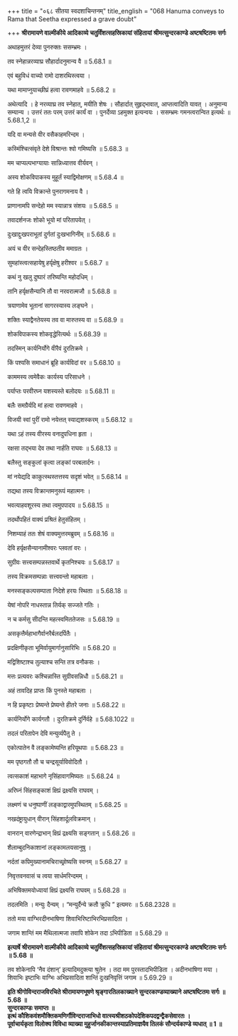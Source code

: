 +++
title = "०६८ सीतया स्वदशाचिन्तनम्"
title_english = "068 Hanuma conveys to Rama that Seetha expressed a grave doubt"

+++
**श्रीरामायणे वाल्मीकीये आदिकाव्ये चतुर्विंशत्सहस्रिकायां संहितायां श्रीमत्सुन्दरकाण्डे अष्टषष्टितमः सर्गः**

अथाहमुत्तरं देव्या पुनरुक्तः ससम्भ्रमः ।

तव स्नेहान्नरव्याघ्र सौहार्दादनुमान्य वै ॥ 5.68.1 ॥

एवं बहुविधं वाच्यो रामो दाशरथिस्त्वया ।

यथा मामाप्नुयाच्छीघ्रं हत्वा रावणमाहवे ॥ 5.68.2 ॥

अथेत्यादि । हे नरव्याघ्र तव स्नेहात्, मयीति शेषः । सौहार्दात् सुहृद्भावात्, आप्तत्वादिति यावत् । अनुमान्य सम्यान्य । उत्तरं ततः परम् उत्तरं कार्यं वा । पुनर्देव्या ऽहमुक्त इत्यन्वयः । ससम्भ्रमः गमनत्वरान्वित इत्यर्थः ॥ 5.68.1,2 ॥

यदि वा मन्यसे वीर वसैकाहमरिन्दम ।

कस्मिंश्चित्संवृते देशे विश्रान्तः श्वो गमिष्यसि ॥ 5.68.3 ॥

मम चाप्यल्पभाग्यायाः सान्निध्यात्तव वीर्यवन् ।

अस्य शोकविपाकस्य मुहूर्तं स्याद्विमोक्षणम् ॥ 5.68.4 ॥

गते हि त्वयि विक्रान्ते पुनरागमनाय वै ।

प्राणानामपि सन्देहो मम स्यान्नात्र संशयः ॥ 5.68.5 ॥

तवादर्शनजः शोको भूयो मां परितापयेत् ।

दुःखाद्दुःखपराभूतां दुर्गतां दुःखभागिनीम् ॥ 5.68.6 ॥

अयं च वीर सन्देहस्तिष्ठतीव ममाग्रतः ।

सुमहांस्त्वत्सहायेषु हर्यृक्षेषु हरीश्वर ॥ 5.68.7 ॥

कथं नु खलु दुष्पारं तरिष्यन्ति महोदधिम् ।

तानि हर्यृक्षसैन्यानि तौ वा नरवरात्मजौ ॥ 5.68.8 ॥

त्रयाणामेव भूतानां सागरस्यास्य लङ्घने ।

शक्तिः स्याद्वैनतेयस्य तव वा मारुतस्य वा ॥ 5.68.9 ॥

शोकविपाकस्य शोकवृद्धेरित्यर्थः ॥ 5.68.39 ॥

तदस्मिन् कार्यनिर्योगे वीरैवं दुरतिक्रमे ।

किं पश्यसि समाधानं ब्रूहि कार्यविदां वर ॥ 5.68.10 ॥

काममस्य त्वमेवैकः कार्यस्य परिसाधने ।

पर्याप्तः परवीरघ्न यशस्यस्ते बलोदयः ॥ 5.68.11 ॥

बलैः समग्रैर्यदि मां हत्वा रावणमाहवे ।

विजयी स्वां पुरीं रामो नयेत्तत् स्याद्यशस्करम् ॥ 5.68.12 ॥

यथा ऽहं तस्य वीरस्य वनादुपधिना हृता ।

रक्षसा तद्भया देव तथा नार्हति राघवः ॥ 5.68.13 ॥

बलैस्तु सङ्कुलां कृत्वा लङ्कां परबलार्दनः ।

मां नयेद्यदि काकुत्स्थस्तत्तस्य सदृशं भवेत् ॥ 5.68.14 ॥

तद्यथा तस्य विक्रान्तमनुरूपं महात्मनः ।

भवत्याहवशूरस्य तथा त्वमुपपादय ॥ 5.68.15 ॥

तदर्थोपहितं वाक्यं प्रश्रितं हेतुसंहितम् ।

निशम्याहं ततः शेषं वाक्यमुत्तरमब्रुवम् ॥ 5.68.16 ॥

देवि हर्यृक्षसैन्यानामीश्वरः प्लवतां वरः ।

सुग्रीवः सत्त्वसम्पन्नस्तवार्थे कृतनिश्चयः ॥ 5.68.17 ॥

तस्य विक्रमसम्पन्नाः सत्त्ववन्तो महाबलाः ।

मनस्सङ्कल्पसम्पाता निदेशे हरयः स्थिताः ॥ 5.68.18 ॥

येषां नोपरि नाधस्तान्न तिर्यक् सज्जते गतिः ।

न च कर्मसु सीदन्ति महत्स्वमिततेजसः ॥ 5.68.19 ॥

असकृत्तैर्महाभागैर्वानरैर्बलदर्पितैः ।

प्रदक्षिणीकृता भूमिर्वायुमार्गानुसारिभिः ॥ 5.68.20 ॥

मद्विशिष्टाश्च तुल्याश्च सन्ति तत्र वनौकसः ।

मत्तः प्रत्यवरः कश्चिन्नास्ति सुग्रीवसन्निधौ ॥ 5.68.21 ॥

अहं तावदिह प्राप्तः किं पुनस्ते महाबलाः ।

न हि प्रकृष्टाः प्रेष्यन्ते प्रेष्यन्ते हीतरे जनाः ॥ 5.68.22 ॥

कार्यनिर्योगे कार्यगतौ । दुरतिक्रमे दुर्निर्वहे ॥ 5.68.1022 ॥

तदलं परितापेन देवि मन्युर्व्यपैतु ते ।

एकोत्पातेन वै लङ्कामेष्यन्ति हरियूथपाः ॥ 5.68.23 ॥

मम पृष्ठगतौ तौ च चन्द्रसूर्याविवोदितौ ।

त्वत्सकाशं महाभागे नृसिंहावागमिष्यतः ॥ 5.68.24 ॥

अरिघ्नं सिंहसङ्काशं क्षिप्रं द्रक्ष्यसि राघवम् ।

लक्ष्मणं च धनुष्पाणीं लङ्काद्वारमुपस्थितम् ॥ 5.68.25 ॥

नखदंष्ट्रायुधान् वीरान् सिंहशार्दूलविक्रमान् ।

वानरान् वारणेन्द्राभान् क्षिप्रं द्रक्ष्यसि सङ्गतान् ॥ 5.68.26 ॥

शैलाम्बुदनिकाशानां लङ्कामलयसानुषु ।

नर्दतां कपिमुख्यानामचिराच्छ्रोष्यसि स्वनम् ॥ 5.68.27 ॥

निवृत्तवनवासं च त्वया सार्धमरिन्दमम् ।

अभिषिक्तमयोध्यायां क्षिप्रं द्रक्ष्यसि राघवम् ॥ 5.68.28 ॥

तदलमिति । मन्युः दैन्यम् । “मन्युर्दैन्ये क्रतौ क्रुधि ” इत्यमरः ॥ 5.68.2328 ॥

ततो मया वाग्भिरदीनभाषिणा शिवाभिरिष्टाभिरभिप्रसादिता ।

जगाम शान्तिं मम मैथिलात्मजा तवापि शोकेन तदा ऽभिपीडिता ॥ 5.68.29 ॥

**इत्यार्षे श्रीरामायणे वाल्मीकीये आदिकाव्ये चतुर्विंशत्सहस्रिकायां संहितायां श्रीमत्सुन्दरकाण्डे अष्टषष्टितमः सर्गः ॥ 5.68 ॥**

तव शोकेनापि ‘नैव दंशान्’ इत्यादिमदुक्त्या श्रुतेन । तदा मम पुरस्तादभिपीडिता । अदीनभाषिणा मया । शिवाभिः इष्टाभिः वाग्भिः अभिप्रसादिता शान्तिं दुःखनिवृत्तिं जगाम ॥ 5.69.29 ॥

**इति श्रीगोविन्दराजविरचिते श्रीरामायणभूषणे श्रृङ्गारतिलकाख्याने सुन्दरकाण्डव्याख्याने अष्टषष्टितमः सर्गः ॥ 5.68 ॥  
सुन्दरकाण्डः समाप्तः ॥  
इत्थं कौशिकवंशमौक्तिकमणिर्गौविन्दराजाभिधो वात्स्यश्रीशठकोपदेशिकपदद्वन्द्वैकसेवारतः ।  
पूर्वाचार्यकृता विलोक्य विविधा व्याख्या मुहुर्जानकीकान्तस्याप्रतिमाज्ञयैव तिलकं सौन्दर्यकाण्डे व्यधात् ॥ 1 ॥**

